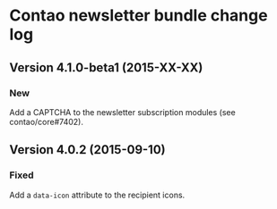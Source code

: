 Contao newsletter bundle change log
===================================

Version 4.1.0-beta1 (2015-XX-XX)
--------------------------------

### New
Add a CAPTCHA to the newsletter subscription modules (see contao/core#7402).


Version 4.0.2 (2015-09-10)
--------------------------

### Fixed
Add a `data-icon` attribute to the recipient icons.
